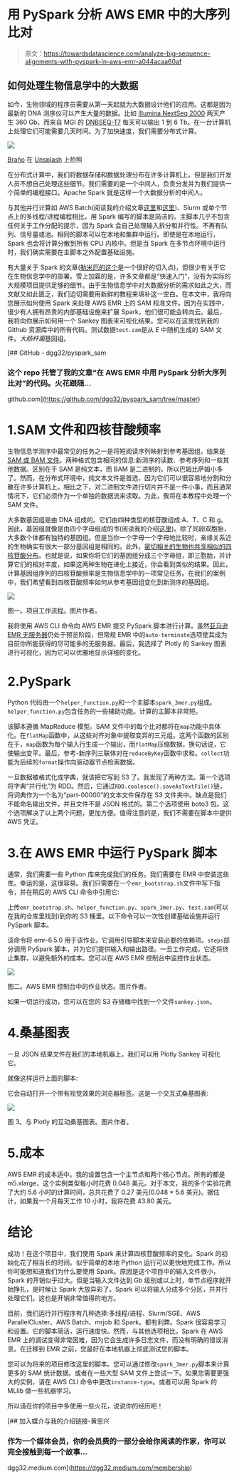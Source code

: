 # 用 PySpark 分析 AWS EMR 中的大序列比对

> 原文：<https://towardsdatascience.com/analyze-big-sequence-alignments-with-pyspark-in-aws-emr-a044acaa60af>

## 如何处理生物信息学中的大数据

如今，生物领域的程序员需要从第一天起就为大数据设计他们的应用。这都是因为最新的 DNA 测序仪可以产生大量的数据。比如 [Illumina NextSeq 2000](https://www.illumina.com/systems/sequencing-platforms/nextseq-1000-2000/specifications.html) 两天产生 360 Gb，而来自 MGI 的 [DNBSEQ-T7](https://en.mgi-tech.com/products/instruments_info/5/) 每天可以输出 1 到 6 Tb。在一台计算机上处理它们可能需要几天时间。为了加快速度，我们需要分布式计算。

![](img/9cb578d30e980fa47847ef6fd93a6775.png)

[Braňo](https://unsplash.com/@3dparadise?utm_source=unsplash&utm_medium=referral&utm_content=creditCopyText) 在 [Unsplash](https://unsplash.com/s/photos/dna?utm_source=unsplash&utm_medium=referral&utm_content=creditCopyText) 上拍照

在分布式计算中，我们将数据存储和数据处理分布在许多计算机上。但是我们开发人员不想自己处理这些细节。我们需要的是一个中间人，负责分发并为我们提供一个简单的编程接口。Apache Spark 就是这样一个大数据分析的中间人。

与其他并行计算如 AWS Batch(阅读我的介绍文章[这里](https://aws.plainenglish.io/parallel-blast-against-cazy-with-aws-batch-8239a45d8116)和[这里](https://aws.plainenglish.io/metagenomic-binning-with-nextflow-866f6c0b0d0c))、Slurm 或单个节点上的多线程/进程编程相比，用 Spark 编写的脚本是简洁的。主脚本几乎不包含任何关于工作分配的提示，因为 Spark 会自己处理输入拆分和并行性。不再有队列、信号量或池。相同的脚本可以在本地和集群中运行。即使是在本地运行，Spark 也会将计算分散到所有 CPU 内核中。但是当 Spark 在多节点环境中运行时，我们确实需要在主脚本之外配置基础设施。

有大量关于 Spark 的文章([勒米厄的这个](/production-data-processing-with-apache-spark-96a58dfd3fe7)是一个很好的切入点)，但很少有关于它在生物信息学中的部署。雪上加霜的是，许多文章都是“快速入门”，没有为实际的大规模项目提供足够的细节。由于生物信息学中对大数据分析的需求如此之大，而文献又如此匮乏，我们迫切需要用新鲜的教程来填补这一空白。在本文中，我将向您展示如何使用 Spark 来处理 AWS EMR 上的 SAM 校准文件。因为在实践中，很少有人拥有昂贵的内部基础设施来扩展 Spark，他们很可能会转向云。最后，我将向你展示如何用一个 Sankey 图表来可视化结果。您可以在这里找到我的 Github 资源库中的所有代码。测试数据`test.sam`是从 *E* 中随机生成的 SAM 文件。*大肠杆菌*基因组。

[](https://github.com/dgg32/pyspark_sam/tree/master) [## GitHub - dgg32/pyspark_sam

### 这个 repo 托管了我的文章“在 AWS EMR 中用 PySpark 分析大序列比对”的代码。火花跟随…

github.com](https://github.com/dgg32/pyspark_sam/tree/master) 

# 1.SAM 文件和四核苷酸频率

生物信息学测序中最常见的任务之一是将短阅读序列映射到参考基因组。结果是 [SAM 或 BAM 文件](https://www.zymoresearch.com/blogs/blog/what-are-sam-and-bam-files)。两种格式包含相同的信息:新测序的读数、参考序列和一些其他数据。区别在于 SAM 是纯文本，而 BAM 是二进制的。所以巴姆比萨姆小多了。然而，在分布式环境中，纯文本文件是首选，因为它们可以很容易地分割和分散在许多计算机上。相比之下，对二进制文件进行切片并不是一件小事，而且通常情况下，它们必须作为一个单独的数据流来读取。为此，我将在本教程中处理一个 SAM 文件。

大多数基因组是由 DNA 组成的。它们由四种类型的核苷酸组成:A、T、C 和 g。因此，基因组就像是由四个字母组成的书(阅读我的介绍[这里](https://medium.com/geekculture/analyzing-genomes-in-a-graph-database-27a45faa0ae8))。除了同卵双胞胎，大多数个体都有独特的基因组。但是当你一个字母一个字母地比较时，亲缘关系近的生物确实有很大一部分基因组是相同的。此外，[密切相关的生物也共享相似的四核苷酸分布](https://sfamjournals.onlinelibrary.wiley.com/doi/abs/10.1111/j.1462-2920.2004.00624.x)。也就是说，如果你将它们的基因组分成三个字母组，即三胞胎，并计算它们的相对丰度，如果这两种生物在进化上接近，你会看到类似的结果。因此，计算基因组序列的四核苷酸频率是生物信息学中的一项常见任务。在我们的案例中，我们希望看到四核苷酸频率如何从参考基因组变化到新测序的基因组。

![](img/12f47a48cc066d6ab2c3f56e23be5e5c.png)

图一。项目工作流程。图片作者。

我将使用 AWS CLI 命令向 AWS EMR 提交 PySpark 脚本进行计算。虽然[亚马逊 EMR 无服务器](https://aws.amazon.com/emr/serverless/)仍处于预览阶段，但常规 EMR 中的`auto-terminate`选项使其成为目前你所能获得的尽可能多的无服务器。最后，我选择了 Plotly 的 Sankey 图表进行可视化，因为它可以优雅地显示详细的变化。

# 2.PySpark

Python 代码由一个`helper_function.py`和一个主脚本`spark_3mer.py`组成。`helper_function.py`包含任务的一些辅助功能。计算的主脚本非常短。

该脚本遵循 MapReduce 模型。SAM 文件中的每个比对都将在`map`功能中具体化。在`flatMap`函数中，从这些对齐对象中提取变异的三元组。这两个函数的区别在于，`map`函数为每个输入行生成一个输出，而`flatMap`压缩数据，换句话说，它使输出变平。最后，参考-新序列三联体对在`reduceByKey`函数中求和。`collect`功能为后续的`format`操作向驱动器节点检索数据。

一旦数据被格式化成字典，就该把它写到 S3 了。我发现了两种方法。第一个选项将字典“并行化”为 RDD。然后，它通过`RDD.coalesce().saveAsTextFile()`链，将词典作为一个名为“part-00000”的文本文件保存在 S3 文件夹中。缺点是我们不能命名输出文件，并且文件不是 JSON 格式的。第二个选项使用 boto3 包。这个选项解决了以上两个问题，更加方便。值得注意的是，我们不需要在脚本中提供 AWS 凭证。

# 3.在 AWS EMR 中运行 PySpark 脚本

通常，我们需要一些 Python 库来完成我们的任务。我们需要在 EMR 中安装这些库。幸运的是，这很容易。我们只需要在一个`emr_bootstrap.sh`文件中写下指令，并在稍后的 AWS CLI 命令中引用它:

上传`emr_bootstrap.sh`、`helper_function.py`、`spark_3mer.py`、`test.sam`(可以在我的仓库里找到)到你的 S3 桶里。以下命令可以一次性创建基础设施并运行 PySpark 脚本。

该命令将 emr-6.5.0 用于该作业。它调用引导脚本来安装必要的依赖项。`steps`部分调用 PySpark 脚本，并为它们提供输入和输出路径。一旦工作完成，它还将终止集群，以避免额外的成本。您可以在 AWS EMR 控制台中监控作业状态。

![](img/072798281228aa419e505149cdadeb54.png)

图二。AWS EMR 控制台中的作业状态。图片作者。

如果一切运行成功，您可以在您的 S3 存储桶中找到一个文件`sankey.json`。

# 4.桑基图表

一旦 JSON 结果文件在我们的本地机器上，我们可以用 Plotly Sankey 可视化它。

就像这样运行上面的脚本:

它会自动打开一个带有视觉效果的浏览器标签。这是一个交互式桑基图表:

![](img/24e4c1fc6477217a562e651930dc0e4a.png)

图 3。与 Plotly 的互动桑基图表。图片作者。

# 5.成本

AWS EMR 的成本适中。我的设置包含一个主节点和两个核心节点。所有的都是 m5.xlarge，这个实例类型每小时花费 0.048 美元。对于本文，我的多个实验花费了大约 5.6 小时的计算时间，总共花费了 0.27 美元(0.048 * 5.6 美元)。据估计，如果我一个月每天工作 10 小时，我将花费 43.80 美元。

# 结论

成功！在这个项目中，我们使用 Spark 来计算四核苷酸频率的变化。Spark 的初始化花了相当长的时间。似乎简单的本地 Python 运行可以更快地完成工作。所以你可能想知道我们为什么要使用 Spark。原因是这个项目中的输入文件很小，Spark 的开销似乎过大。但是当输入文件达到 Gb 级别或以上时，单节点程序就开始挣扎，是时候让 Spark 大放异彩了。Spark 可以将输入分成多个分区，并并行处理它们。这也是开销非常值得的地方。

目前，我们运行并行程序有几种选择:多线程/进程、Slurm/SGE、AWS ParallelCluster、AWS Batch、mrjob 和 Spark。都有利弊。Spark 很容易学习和设置。它的脚本简洁，运行速度快。然而，与其他选项相比，Spark 在 AWS EMR 上的调试变得非常困难，因为它会生成许多日志文件，而没有明确的错误消息。在迁移到 EMR 之前，您最好在本地机器上彻底测试您的脚本。

您可以为将来的项目修改这里的脚本。您可以通过修改`spark_3mer.py`脚本来计算更多的 SAM 统计数据。或者在一些大型 SAM 文件上尝试一下。如果您需要更强大的实例，请在 AWS CLI 命令中更改`instance-type`。或者可以用 Spark 的 MLlib 做一些机器学习。

所以请在你的项目中多使用一些火花，说说你的经历吧！

[](https://dgg32.medium.com/membership) [## 加入媒介与我的介绍链接-黄思兴

### 作为一个媒体会员，你的会员费的一部分会给你阅读的作家，你可以完全接触到每一个故事…

dgg32.medium.com](https://dgg32.medium.com/membership)